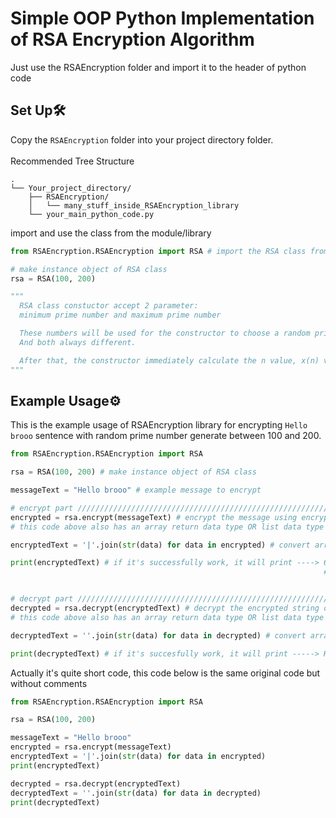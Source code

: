 # Simple OOP Python Implementation of RSA Encryption Algorithm
Just use the RSAEncryption folder and import it to the header of python code

## Set Up🛠️
Copy the ``RSAEncryption`` folder into your project directory folder.<br><br>
Recommended Tree Structure
```
.
└── Your_project_directory/
    ├── RSAEncryption/
    │   └── many_stuff_inside_RSAEncryption_library
    └── your_main_python_code.py
```

import and use the class from the module/library

```Python
from RSAEncryption.RSAEncryption import RSA # import the RSA class from this module/library

# make instance object of RSA class
rsa = RSA(100, 200)

"""
  RSA class constuctor accept 2 parameter:
  minimum prime number and maximum prime number

  These numbers will be used for the constructor to choose a random prime number between the 2 minimum and maximum reference numbers.
  And both always different.

  After that, the constructor immediately calculate the n value, x(n) value, public key and private key also. 
"""
```

## Example Usage⚙️
This is the example usage of RSAEncryption library for encrypting ``Hello brooo`` sentence with random prime number generate between 100 and 200.
```Python
from RSAEncryption.RSAEncryption import RSA

rsa = RSA(100, 200) # make instance object of RSA class

messageText = "Hello brooo" # example message to encrypt

# encrypt part ////////////////////////////////////////////////////////////////////////////////////////////////////////////////////
encrypted = rsa.encrypt(messageText) # encrypt the message using encrypt method from RSA class
# this code above also has an array return data type OR list data type

encryptedText = '|'.join(str(data) for data in encrypted) # convert array into string with '|' separator between the encrypted data

print(encryptedText) # if it's successfully work, it will print ----> 6318|7744|138|138|8205|9713|8806|22888|8205|8205|8205|
                                                                      # NOTE that this result numbers are always different


# decrypt part ////////////////////////////////////////////////////////////////////////////////////////////////////////////////////
decrypted = rsa.decrypt(encryptedText) # decrypt the encrypted string of data using decrypt method from RSA class
# this code above also has an array return data type OR list data type

decryptedText = ''.join(str(data) for data in decrypted) # convert array into string without separator ('')

print(decryptedText) # if it's succesfully work, it will print -----> Hello brooo
```

Actually it's quite short code, this code below is the same original code but without comments
```Python
from RSAEncryption.RSAEncryption import RSA

rsa = RSA(100, 200)

messageText = "Hello brooo"
encrypted = rsa.encrypt(messageText)
encryptedText = '|'.join(str(data) for data in encrypted)
print(encryptedText)

decrypted = rsa.decrypt(encryptedText)
decryptedText = ''.join(str(data) for data in decrypted)
print(decryptedText)
```

